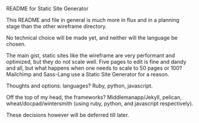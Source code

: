 README for Static Site Generator

This README and file in general is much more in flux and in a planning stage than the other wireframe directory.

No technical choice will be made yet, and neither will the language be chosen.

The main gist, static sites like the wireframe are very performant and optimized, but they do not scale well. Five pages to edit is fine and dandy and all, but what happens when one needs to scale to 50 pages or 100?  Mailchimp and Sass-Lang use a Static Site Generator for a reason. 

Thoughts and options: languages?  Ruby, python, javascript.

Off the top of my head, the frameworks? Middlemanapp/Jekyll, pelican, wheat/docpad/wintersmith (using ruby, python, and javascript respectively).

These decisions however will be deferred till later.
